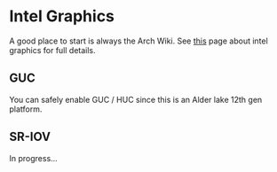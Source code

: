 # Intel Graphics
A good place to start is always the Arch Wiki. See
[this](https://wiki.archlinux.org/title/Intel_graphics) page about intel
graphics for full details.
## GUC
You can safely enable GUC / HUC since this is an Alder lake 12th gen platform.

## SR-IOV
In progress...
